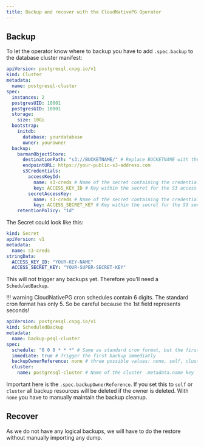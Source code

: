```yaml
---
title: Backup and recover with the CloudNativePG Operator
---
```


## Backup

To let the operator know where to backup you have to add `.spec.backup` to the database cluster manifest:

```yaml
apiVersion: postgresql.cnpg.io/v1
kind: Cluster
metadata:
  name: postgresql-cluster
spec:
  instances: 2
  postgresUID: 10001
  postgresGID: 10001
  storage:
    size: 10Gi
  bootstrap:
    initdb:
      database: yourdatabase
      owner: yourowner
  backup:
    barmanObjectStore:
      destinationPath: "s3://BUCKETNAME/" # Replace BUCKETNAME with the name of your S3 bucket
      endpointURL: https://your-public-s3-address.com
      s3Credentials:
        accessKeyId:
          name: s3-creds # Name of the secret containing the credentials
          key: ACCESS_KEY_ID # Key within the secret for the S3 access key
        secretAccessKey:
          name: s3-creds # Name of the secret containing the credentials
          key: ACCESS_SECRET_KEY # Key within the secret for the S3 secret key
    retentionPolicy: "1d"
```

The Secret could look like this:

```yaml
kind: Secret
apiVersion: v1
metadata:
  name: s3-creds
stringData:
  ACCESS_KEY_ID: "YOUR-KEY-NAME"
  ACCESS_SECRET_KEY: "YOUR-SUPER-SECRET-KEY"
```

This will not trigger any backups yet. Therefore you'll need a `ScheduledBackup`.

!!! warning
    CloudNativePG cron schedules contain 6 digits. The standard cron format has only 5. So be careful because the 1st field represents seconds!

```yaml
apiVersion: postgresql.cnpg.io/v1
kind: ScheduledBackup
metadata:
  name: backup-psql-cluster
spec:
  schedule: "0 0 0 * * *" # Same as standard cron format, but the first field represents seconds. So this backup triggers every day at midnight
  immediate: true # Trigger the first backup immediatly
  backupOwnerReference: none # three possible values: none, self, cluster
  cluster:
    name: postgresql-cluster # Name of the cluster .metadata.name key
```

Important here is the `.spec.backupOwnerReference`. If you set this to `self` or `cluster` all backup resources will be deleted if the owner is deleted. With `none` you have to manually maintain the backup cleanup.

## Recover

As we do not have any logical backups, we will have to do the restore without manually importing any dump.